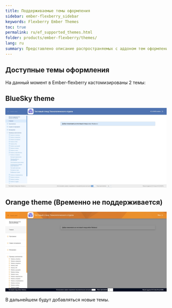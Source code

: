 ```yaml
---
title: Поддерживаемые темы оформления
sidebar: ember-flexberry_sidebar
keywords: Flexberry Ember Themes
toc: true
permalink: ru/ef_supported_themes.html
folder: products/ember-flexberry/themes/
lang: ru
summary: Представлено описание распространяемых с аддоном тем оформления
---
```


## Доступные темы оформления

На данный момент в Ember-flexberry кастомизированы 2 темы:  

## BlueSky theme

![screenshoot](/images/pages/img_themes/screenshots/blueSky-theme.jpg)

## Orange theme (Временно не поддерживается)

![screenshoot](/images/pages/img_themes/screenshots/orange-theme.jpg)

В дальнейшем будут добавляться новые темы.
